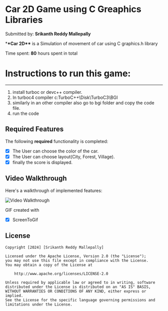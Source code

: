 # Car 2D Game using C Greaphics Libraries

Submitted by: **Srikanth Reddy Mallepally**

\***\*Car 2D\*\*** is a Simulation of movement of car using C graphics.h library

Time spent: **80** hours spent in total

# Instructions to run this game:

---

1. install turboc or devc++ compiler.
2. In turboc4 compiler c:TurboC++\Disk\TurboC3\BGI
3. similarly in an other compiler also go to bgi folder and copy the code file.
4. run the code

## Required Features

The following **required** functionality is completed:

- [x] The User can choose the color of the car.
- [x] The User can choose layout(City, Forest, Village).
- [x] finally the score is displayed.

## Video Walkthrough

Here's a walkthrough of implemented features:

<img src='./car2d.gif' title='Video Walkthrough' width='' alt='Video Walkthrough' />

<!-- Replace this with whatever GIF tool you used! -->

GIF created with

- [x] ScreenToGif
   
## License

    Copyright [2024] [Srikanth Reddy Mallepally]

    Licensed under the Apache License, Version 2.0 (the "License");
    you may not use this file except in compliance with the License.
    You may obtain a copy of the License at

        http://www.apache.org/licenses/LICENSE-2.0

    Unless required by applicable law or agreed to in writing, software
    distributed under the License is distributed on an "AS IS" BASIS,
    WITHOUT WARRANTIES OR CONDITIONS OF ANY KIND, either express or implied.
    See the License for the specific language governing permissions and
    limitations under the License.
